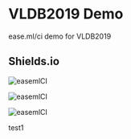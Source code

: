 # VLDB2019 Demo

ease.ml/ci demo for VLDB2019

## Shields.io

![easemlCI](https://img.shields.io/endpoint?url=https://untitled-00vyckcohlbb.runkit.sh/leaguilar/VLDB2019/status)

![easemlCI](https://img.shields.io/endpoint?url=https://untitled-00vyckcohlbb.runkit.sh/leaguilar/VLDB2019/fail_type)

![easemlCI](https://img.shields.io/endpoint?url=https://untitled-00vyckcohlbb.runkit.sh/leaguilar/VLDB2019/run_count)

test1
